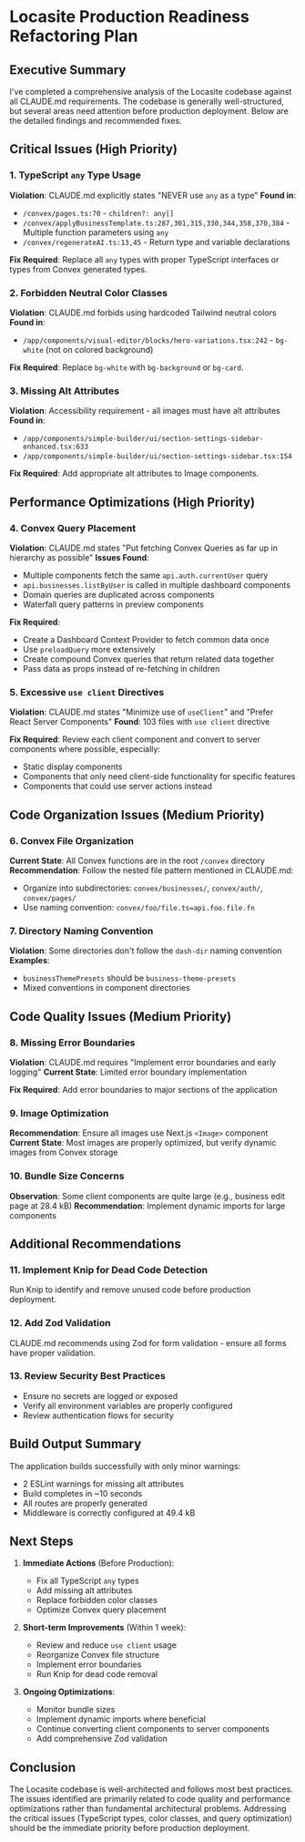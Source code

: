 # Locasite Production Readiness Refactoring Plan

## Executive Summary

I've completed a comprehensive analysis of the Locasite codebase against all CLAUDE.md requirements. The codebase is generally well-structured, but several areas need attention before production deployment. Below are the detailed findings and recommended fixes.

## Critical Issues (High Priority)

### 1. TypeScript `any` Type Usage
**Violation**: CLAUDE.md explicitly states "NEVER use `any` as a type"
**Found in**:
- `/convex/pages.ts:70` - `children?: any[]`
- `/convex/applyBusinessTemplate.ts:287,301,315,330,344,358,370,384` - Multiple function parameters using `any`
- `/convex/regenerateAI.ts:13,45` - Return type and variable declarations

**Fix Required**: Replace all `any` types with proper TypeScript interfaces or types from Convex generated types.

### 2. Forbidden Neutral Color Classes
**Violation**: CLAUDE.md forbids using hardcoded Tailwind neutral colors
**Found in**:
- `/app/components/visual-editor/blocks/hero-variations.tsx:242` - `bg-white` (not on colored background)

**Fix Required**: Replace `bg-white` with `bg-background` or `bg-card`.

### 3. Missing Alt Attributes
**Violation**: Accessibility requirement - all images must have alt attributes
**Found in**:
- `/app/components/simple-builder/ui/section-settings-sidebar-enhanced.tsx:633`
- `/app/components/simple-builder/ui/section-settings-sidebar.tsx:154`

**Fix Required**: Add appropriate alt attributes to Image components.

## Performance Optimizations (High Priority)

### 4. Convex Query Placement
**Violation**: CLAUDE.md states "Put fetching Convex Queries as far up in hierarchy as possible"
**Issues Found**:
- Multiple components fetch the same `api.auth.currentUser` query
- `api.businesses.listByUser` is called in multiple dashboard components
- Domain queries are duplicated across components
- Waterfall query patterns in preview components

**Fix Required**: 
- Create a Dashboard Context Provider to fetch common data once
- Use `preloadQuery` more extensively
- Create compound Convex queries that return related data together
- Pass data as props instead of re-fetching in children

### 5. Excessive `use client` Directives
**Violation**: CLAUDE.md states "Minimize use of `useClient`" and "Prefer React Server Components"
**Found**: 103 files with `use client` directive

**Fix Required**: Review each client component and convert to server components where possible, especially:
- Static display components
- Components that only need client-side functionality for specific features
- Components that could use server actions instead

## Code Organization Issues (Medium Priority)

### 6. Convex File Organization
**Current State**: All Convex functions are in the root `/convex` directory
**Recommendation**: Follow the nested file pattern mentioned in CLAUDE.md:
- Organize into subdirectories: `convex/businesses/`, `convex/auth/`, `convex/pages/`
- Use naming convention: `convex/foo/file.ts=api.foo.file.fn`

### 7. Directory Naming Convention
**Violation**: Some directories don't follow the `dash-dir` naming convention
**Examples**: 
- `businessThemePresets` should be `business-theme-presets`
- Mixed conventions in component directories

## Code Quality Issues (Medium Priority)

### 8. Missing Error Boundaries
**Violation**: CLAUDE.md requires "Implement error boundaries and early logging"
**Current State**: Limited error boundary implementation

**Fix Required**: Add error boundaries to major sections of the application

### 9. Image Optimization
**Recommendation**: Ensure all images use Next.js `<Image>` component
**Current State**: Most images are properly optimized, but verify dynamic images from Convex storage

### 10. Bundle Size Concerns
**Observation**: Some client components are quite large (e.g., business edit page at 28.4 kB)
**Recommendation**: Implement dynamic imports for large components

## Additional Recommendations

### 11. Implement Knip for Dead Code Detection
Run Knip to identify and remove unused code before production deployment.

### 12. Add Zod Validation
CLAUDE.md recommends using Zod for form validation - ensure all forms have proper validation.

### 13. Review Security Best Practices
- Ensure no secrets are logged or exposed
- Verify all environment variables are properly configured
- Review authentication flows for security

## Build Output Summary

The application builds successfully with only minor warnings:
- 2 ESLint warnings for missing alt attributes
- Build completes in ~10 seconds
- All routes are properly generated
- Middleware is correctly configured at 49.4 kB

## Next Steps

1. **Immediate Actions** (Before Production):
   - Fix all TypeScript `any` types
   - Add missing alt attributes
   - Replace forbidden color classes
   - Optimize Convex query placement

2. **Short-term Improvements** (Within 1 week):
   - Review and reduce `use client` usage
   - Reorganize Convex file structure
   - Implement error boundaries
   - Run Knip for dead code removal

3. **Ongoing Optimizations**:
   - Monitor bundle sizes
   - Implement dynamic imports where beneficial
   - Continue converting client components to server components
   - Add comprehensive Zod validation

## Conclusion

The Locasite codebase is well-architected and follows most best practices. The issues identified are primarily related to code quality and performance optimizations rather than fundamental architectural problems. Addressing the critical issues (TypeScript types, color classes, and query optimization) should be the immediate priority before production deployment.
